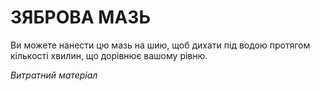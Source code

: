 ﻿# ЗЯБРОВА МАЗЬ

Ви можете нанести цю мазь на шию, щоб дихати під водою протягом кількості хвилин, що дорівнює вашому рівню.

*Витратний матеріал*